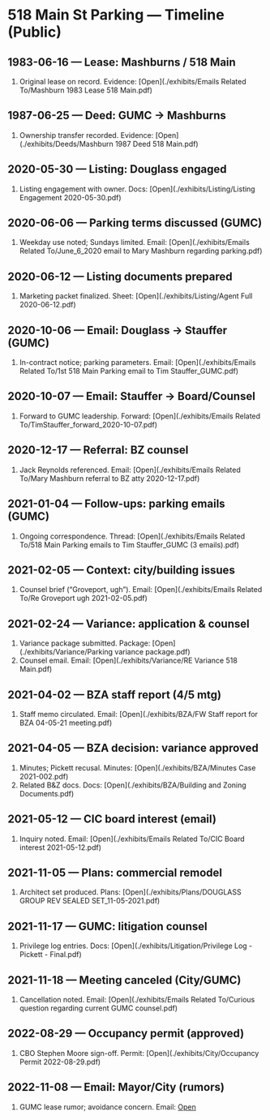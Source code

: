 # 518 Main St Parking — Timeline (Public)

## 1983-06-16 — Lease: Mashburns / 518 Main
1. Original lease on record. Evidence: [Open](./exhibits/Emails Related To/Mashburn 1983 Lease 518 Main.pdf)

## 1987-06-25 — Deed: GUMC → Mashburns
1. Ownership transfer recorded. Evidence: [Open](./exhibits/Deeds/Mashburn 1987 Deed 518 Main.pdf)

## 2020-05-30 — Listing: Douglass engaged
1. Listing engagement with owner. Docs: [Open](./exhibits/Listing/Listing Engagement 2020-05-30.pdf)

## 2020-06-06 — Parking terms discussed (GUMC)
1. Weekday use noted; Sundays limited. Email: [Open](./exhibits/Emails Related To/June_6_2020 email to Mary Mashburn regarding parking.pdf)

## 2020-06-12 — Listing documents prepared
1. Marketing packet finalized. Sheet: [Open](./exhibits/Listing/Agent Full 2020-06-12.pdf)

## 2020-10-06 — Email: Douglass → Stauffer (GUMC)
1. In-contract notice; parking parameters. Email: [Open](./exhibits/Emails Related To/1st 518 Main Parking email to Tim Stauffer_GUMC.pdf)

## 2020-10-07 — Email: Stauffer → Board/Counsel
1. Forward to GUMC leadership. Forward: [Open](./exhibits/Emails Related To/TimStauffer_forward_2020-10-07.pdf)

## 2020-12-17 — Referral: BZ counsel
1. Jack Reynolds referenced. Email: [Open](./exhibits/Emails Related To/Mary Mashburn referral to BZ atty 2020-12-17.pdf)

## 2021-01-04 — Follow-ups: parking emails (GUMC)
1. Ongoing correspondence. Thread: [Open](./exhibits/Emails Related To/518 Main Parking emails to Tim Stauffer_GUMC (3 emails).pdf)

## 2021-02-05 — Context: city/building issues
1. Counsel brief (“Groveport, ugh”). Email: [Open](./exhibits/Emails Related To/Re Groveport ugh 2021-02-05.pdf)

## 2021-02-24 — Variance: application & counsel
1. Variance package submitted. Package: [Open](./exhibits/Variance/Parking variance package.pdf)
2. Counsel email. Email: [Open](./exhibits/Variance/RE Variance 518 Main.pdf)

## 2021-04-02 — BZA staff report (4/5 mtg)
1. Staff memo circulated. Email: [Open](./exhibits/BZA/FW Staff report for BZA 04-05-21 meeting.pdf)

## 2021-04-05 — BZA decision: variance approved
1. Minutes; Pickett recusal. Minutes: [Open](./exhibits/BZA/Minutes Case 2021-002.pdf)
2. Related B&Z docs. Docs: [Open](./exhibits/BZA/Building and Zoning Documents.pdf)

## 2021-05-12 — CIC board interest (email)
1. Inquiry noted. Email: [Open](./exhibits/Emails Related To/CIC Board interest 2021-05-12.pdf)

## 2021-11-05 — Plans: commercial remodel
1. Architect set produced. Plans: [Open](./exhibits/Plans/DOUGLASS GROUP REV SEALED SET_11-05-2021.pdf)

## 2021-11-17 — GUMC: litigation counsel
1. Privilege log entries. Docs: [Open](./exhibits/Litigation/Privilege Log - Pickett - Final.pdf)

## 2021-11-18 — Meeting canceled (City/GUMC)
1. Cancellation noted. Email: [Open](./exhibits/Emails Related To/Curious question regarding current GUMC counsel.pdf)

## 2022-08-29 — Occupancy permit (approved)
1. CBO Stephen Moore sign-off. Permit: [Open](./exhibits/City/Occupancy Permit 2022-08-29.pdf)

## 2022-11-08 — Email: Mayor/City (rumors)
1. GUMC lease rumor; avoidance concern. Email: [Open](./exhibits/Emails)
